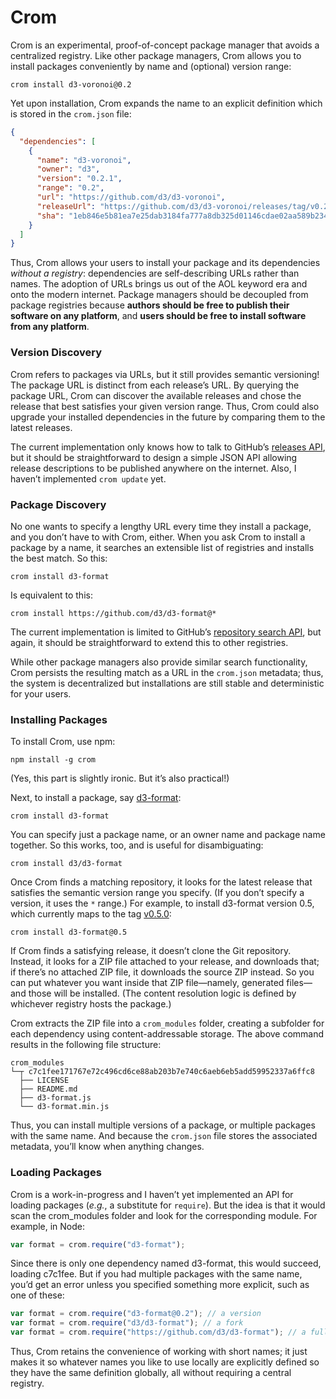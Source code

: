 # Crom

Crom is an experimental, proof-of-concept package manager that avoids a centralized registry. Like other package managers, Crom allows you to install packages conveniently by name and (optional) version range:

```
crom install d3-voronoi@0.2
```

Yet upon installation, Crom expands the name to an explicit definition which is stored in the `crom.json` file:

```json
{
  "dependencies": [
    {
      "name": "d3-voronoi",
      "owner": "d3",
      "version": "0.2.1",
      "range": "0.2",
      "url": "https://github.com/d3/d3-voronoi",
      "releaseUrl": "https://github.com/d3/d3-voronoi/releases/tag/v0.2.1",
      "sha": "1eb846e5b81ea7e25dab3184fa777a8db325d01146cdae02aa589b2349d162b8"
    }
  ]
}
```

Thus, Crom allows your users to install your package and its dependencies *without a registry*: dependencies are self-describing URLs rather than names. The adoption of URLs brings us out of the AOL keyword era and onto the modern internet. Package managers should be decoupled from package registries because **authors should be free to publish their software on any platform**, and **users should be free to install software from any platform**.

### Version Discovery

Crom refers to packages via URLs, but it still provides semantic versioning! The package URL is distinct from each release’s URL. By querying the package URL, Crom can discover the available releases and chose the release that best satisfies your given version range. Thus, Crom could also upgrade your installed dependencies in the future by comparing them to the latest releases.

The current implementation only knows how to talk to GitHub’s [releases API](https://developer.github.com/v3/repos/releases/#list-releases-for-a-repository), but it should be straightforward to design a simple JSON API allowing release descriptions to be published anywhere on the internet. Also, I haven’t implemented `crom update` yet.

### Package Discovery

No one wants to specify a lengthy URL every time they install a package, and you don’t have to with Crom, either. When you ask Crom to install a package by  a name, it searches an extensible list of registries and installs the best match. So this:

```
crom install d3-format
```

Is equivalent to this:

```
crom install https://github.com/d3/d3-format@*
```

The current implementation is limited to GitHub’s [repository search API](https://developer.github.com/v3/search/#search-repositories), but again, it should be straightforward to extend this to other registries.

While other package managers also provide similar search functionality, Crom persists the resulting match as a URL in the `crom.json` metadata; thus, the system is decentralized but installations are still stable and deterministic for your users.

### Installing Packages

To install Crom, use npm:

```
npm install -g crom
```

(Yes, this part is slightly ironic. But it’s also practical!)

Next, to install a package, say [d3-format](https://github.com/d3/d3-format):

```
crom install d3-format
```

You can specify just a package name, or an owner name and package name together. So this works, too, and is useful for disambiguating:

```
crom install d3/d3-format
```

Once Crom finds a matching repository, it looks for the latest release that satisfies the semantic version range you specify. (If you don’t specify a version, it uses the `*` range.) For example, to install d3-format version 0.5, which currently maps to the tag [v0.5.0](https://github.com/d3/d3-format/releases/tag/v0.5.0):

```
crom install d3-format@0.5
```

If Crom finds a satisfying release, it doesn’t clone the Git repository. Instead, it looks for a ZIP file attached to your release, and downloads that; if there’s no attached ZIP file, it downloads the source ZIP instead. So you can put whatever you want inside that ZIP file—namely, generated files—and those will be installed. (The content resolution logic is defined by whichever registry hosts the package.)

Crom extracts the ZIP file into a `crom_modules` folder, creating a subfolder for each dependency using content-addressable storage. The above command results in the following file structure:

```
crom_modules
└─┬ c7c1fee171767e72c496cd6ce88ab203b7e740c6aeb6eb5add59952337a6ffc8
  ├── LICENSE
  ├── README.md
  ├── d3-format.js
  └── d3-format.min.js
```

Thus, you can install multiple versions of a package, or multiple packages with the same name. And because the `crom.json` file stores the associated metadata, you’ll know when anything changes.

### Loading Packages

Crom is a work-in-progress and I haven’t yet implemented an API for loading packages (*e.g.*, a substitute for `require`). But the idea is that it would scan the crom_modules folder and look for the corresponding module. For example, in Node:

```js
var format = crom.require("d3-format");
```

Since there is only one dependency named d3-format, this would succeed, loading c7c1fee. But if you had multiple packages with the same name, you’d get an error unless you specified something more explicit, such as one of these:

```js
var format = crom.require("d3-format@0.2"); // a version
var format = crom.require("d3/d3-format"); // a fork
var format = crom.require("https://github.com/d3/d3-format"); // a full url
```

Thus, Crom retains the convenience of working with short names; it just makes it so whatever names you like to use locally are explicitly defined so they have the same definition globally, all without requiring a central registry.
